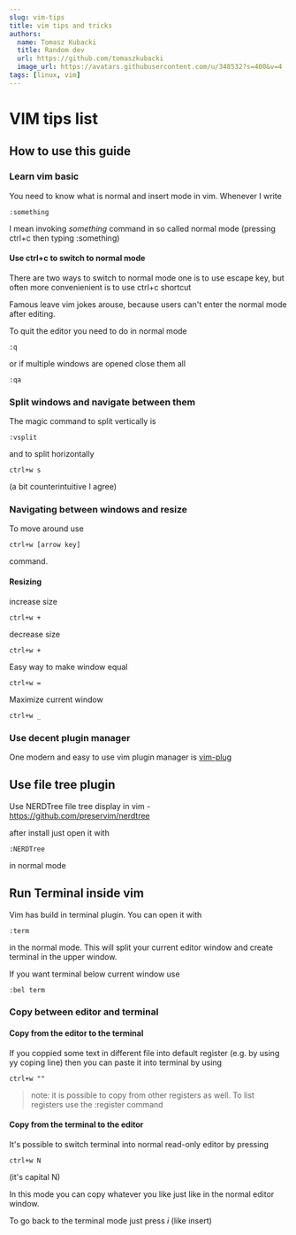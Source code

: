 ```yaml
---
slug: vim-tips
title: vim tips and tricks
authors:
  name: Tomasz Kubacki
  title: Random dev
  url: https://github.com/tomaszkubacki
  image_url: https://avatars.githubusercontent.com/u/348532?s=400&v=4
tags: [linux, vim]
---
```


# VIM tips list

## How to use this guide

### Learn vim basic 
You need to know what is normal and insert mode in vim.
Whenever I write
```
:something
```
I mean invoking *something* command in so called normal mode (pressing ctrl+c then typing :something)

#### Use ctrl+c to switch to normal mode
There are two ways to switch to normal mode one is to use escape key, but often more convenienient is to use ctrl+c shortcut

Famous leave vim jokes arouse, because users can't enter the normal mode after editing. 

To quit the editor  you need to do in normal mode

```
:q
```
or if multiple windows are opened close them all

```
:qa
```

### Split windows and navigate between them

The magic command to split vertically is

```
:vsplit
```

and to split horizontally

```
ctrl+w s
```
(a bit counterintuitive I agree)

### Navigating between windows and resize

To move around use

```
ctrl+w [arrow key]
```
command.

#### Resizing 

increase size
```
ctrl+w +
```
decrease size
```
ctrl+w +
```

Easy way to make window equal
```
ctrl+w =
```

Maximize current window

```
ctrl+w _
```

### Use decent plugin manager

One modern and easy to use vim plugin manager is [vim-plug](https://github.com/junegunn/vim-plug)

## Use file tree plugin

Use NERDTree file tree display in vim - https://github.com/preservim/nerdtree

after install just open it with 
```
:NERDTree
```
in normal mode

## Run Terminal inside vim

Vim has build in terminal plugin. You can open it with
```
:term
```
in the normal mode. This will split your current editor window and create terminal in the upper window.

If you want terminal below current window use
```
:bel term
```


### Copy between editor and terminal

#### Copy from the editor to the terminal

If you coppied some text in different file into default register (e.g. by using yy coping line) then you can paste it into terminal by using 
```
ctrl+w ""
```

> note: it is possible to copy from other registers as well. To list registers use the :register command


#### Copy from the terminal to the editor

It's possible to switch terminal into normal read-only editor by pressing

```
ctrl+w N
```
(it's capital N)

In this mode you can copy whatever you like just like in the normal editor window.

To go back to the terminal mode just press *i* (like insert)






